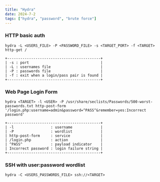 ```yaml
---
title: "Hydra"
date: 2024-7-2
tags: ["hydra", "password", "brute force"]
---
```


### HTTP basic auth

<div>

```console
hydra -L <USERS_FILE> -P <PASSWORD_FILE> -s <TARGET_PORT> -f <TARGET> http-get /
```

```console
+-------------------------------------------+
| -s : port                                 |
| -L : usernames file                       |
| -P : passwords file                       |
| -f : exit when a login/pass pair is found |
+-------------------------------------------+
```

</div>

### Web Page Login Form

<div>

```console
hydra <TARGET> -l <USER> -P /usr/share/seclists/Passwords/500-worst-passwords.txt http-post-form '/login.php:username=admin&password=^PASS^&remember=yes:Incorrect password'
```

```console
+-------------------------------------------+
| -l                 : username             |
| -P                 : wordlist             |
| http-post-form     : service              |
| /login.php         : action               |
| ^PASS^             : payload indicator    |
| Incorrect password : login failure string |
+-------------------------------------------+
```

</div>

### SSH with user:password wordlist

<div>

```console
hydra -C <USERS_PASSWORDS_FILE> ssh://<TARGET>
```

</div>

<br>